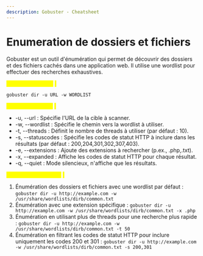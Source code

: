 ```yaml
---
description: Gobuster - Cheatsheet
---
```


# Enumeration de dossiers et fichiers

Gobuster est un outil d'énumération qui permet de découvrir des dossiers et des fichiers cachés dans une application web. Il utilise une wordlist pour effectuer des recherches exhaustives.

_<mark style="color:yellow;">Utilisation de base</mark>_ <mark style="color:yellow;"></mark><mark style="color:yellow;">:</mark>&#x20;

`gobuster dir -u URL -w WORDLIST`

_<mark style="color:yellow;">Options courantes</mark>_ <mark style="color:yellow;"></mark><mark style="color:yellow;">:</mark>&#x20;

* \-u, --url : Spécifie l'URL de la cible à scanner.&#x20;
* \-w, --wordlist : Spécifie le chemin vers la wordlist à utiliser.&#x20;
* \-t, --threads : Définit le nombre de threads à utiliser (par défaut : 10).&#x20;
* \-s, --statuscodes : Spécifie les codes de statut HTTP à inclure dans les résultats (par défaut : 200,204,301,302,307,403).&#x20;
* \-e, --extensions : Ajoute des extensions à rechercher (p.ex., .php,.txt).&#x20;
* \-x, --expanded : Affiche les codes de statut HTTP pour chaque résultat.&#x20;
* \-q, --quiet : Mode silencieux, n'affiche que les résultats.

_<mark style="color:yellow;">Exemples d'utilisation</mark>_ <mark style="color:yellow;"></mark><mark style="color:yellow;">:</mark>

1. Énumération des dossiers et fichiers avec une wordlist par défaut : `gobuster dir -u http://example.com -w /usr/share/wordlists/dirb/common.txt`
2. Énumération avec une extension spécifique : `gobuster dir -u http://example.com -w /usr/share/wordlists/dirb/common.txt -x .php`
3. Énumération en utilisant plus de threads pour une recherche plus rapide : `gobuster dir -u http://example.com -w /usr/share/wordlists/dirb/common.txt -t 50`
4. Énumération en filtrant les codes de statut HTTP pour inclure uniquement les codes 200 et 301 : `gobuster dir -u http://example.com -w /usr/share/wordlists/dirb/common.txt -s 200,301`
